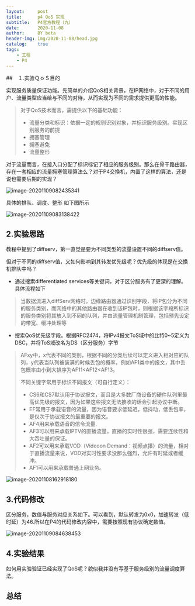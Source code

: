 ```yaml
---
layout:     post
title:      p4 QoS 实现
subtitle:   P4官方教程（九）
date:       2020-11-08
author:     BY beta
header-img: img/2020-11-08/head.jpg
catalog:    true
tags:
    - 工程
    - P4
---
```


##　１.实验ＱｏＳ目的

实现服务质量保证功能。先简单的介绍QoS相关背景，在IP网络中，对于不同的用户、流量类型应当给与不同的对待，从而实现为不同的需求提供更高的性能。

>对于QoS技术而言，需提供以下的基础功能：
>
>- 流量分类和标识：依据一定的规则识别对象，并标识服务级别。实现区别服务的前提
>- 拥塞管理
>- 拥塞避免
>- 流量整形

对于流量而言，在接入口分配了标识标记了相应的服务级别。那么在骨干路由器，存在一套相应的流量拥塞管理算法么？对于P4交换机，内置了这样的算法，还是说也需要后期的实现？

![image-20201109082435341](https://i.loli.net/2020/11/09/LCXZ7J4G2iArsN1.png)

具体的排队、调度、整形 如下图所示

![image-20201109083138422](https://i.loli.net/2020/11/09/4BFyOtNc9ClzUfd.png)

## 2.实验思路

教程中提到了diffserv，第一直觉是要为不同类型的流量设置不同的diffserv值。

但对于不同的diffserv值，又如何影响到其转发优先级呢？优先级的体现是在交换机排队中吗？

- 通过搜索differentiated services等关键词，对于区分服务有了更深的理解。具体流程如下

>当数据流进入diffServ网络时，边缘路由器通过识别字段，将IP包分为不同的服务类别，而网络中的其他路由器在收到该IP包时，则根据该字段所标识的服务类别将其放入到不同的队列，并由流量管理机制管理，包括预先设定的带宽、缓冲处理等

- 搜索QoS优先级字段。根据RFC2474，将IPv4报文ToS域中的比特0~5定义为DSC，并将ToS域改名为DS（区分服务）字节

>AFxy中，x代表不同的类别，根据不同的分类后续可以定义进入相对应的队列，y代表当队列被装满的时候丢包的概率，例如AF1类中的报文，其中丢包概率由小到大排序为AF11<AF12<AF13。
>
>不同关键字常用于标识不同报文（可自行定义）：
>
>- CS6和CS7默认用于协议报文，而且是大多数厂商设备的硬件队列里最高优先级的报文，因为如果这些报文无法接收的话会引起协议中断。
>- EF常用于承载语音的流量，因为语音要求低延迟，低抖动，低丢包率，是仅次于协议报文的最重要的报文。
>- AF4用来承载语音的信令流量.
>- AF3可以用来承载IPTV的直播流量，直播的实时性很强，需要连续性和大吞吐量的保证。
>- AF2可以用来承载VOD（Videoon Demand：视频点播）的流量，相对于直播流量来说，VOD对实时性要求没那么强烈，允许有时延或者缓冲。
>- AF1可以用来承载普通上网业务。

![image-20201108162918180](https://i.loli.net/2020/11/08/wkFKWuhmXro6PeD.png)

## 3.代码修改

区分服务，数值与服务对应关系如下。可以看到，默认转发为0x0，加速转发（低时延）为46.所以在P4的代码修改内容中，需要按照现有协议确定数值。

![image-20201109084638453](https://i.loli.net/2020/11/09/GYo6xlt7nwIL1yg.png)

## 4.实验结果

如何用实验验证已经实现了QoS呢？貌似我并没有写基于服务级别的流量调度算法。

## 总结

